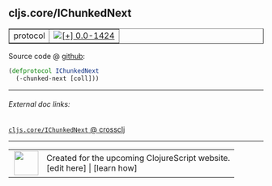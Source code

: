 ## cljs.core/IChunkedNext



 <table border="1">
<tr>
<td>protocol</td>
<td><a href="https://github.com/cljsinfo/cljs-api-docs/tree/0.0-1424"><img valign="middle" alt="[+] 0.0-1424" title="Added in 0.0-1424" src="https://img.shields.io/badge/+-0.0--1424-lightgrey.svg"></a> </td>
</tr>
</table>









Source code @ [github](https://github.com/clojure/clojurescript/blob/r2725/src/cljs/cljs/core.cljs#L403-L404):

```clj
(defprotocol IChunkedNext
  (-chunked-next [coll]))
```

<!--
Repo - tag - source tree - lines:

 <pre>
clojurescript @ r2725
└── src
    └── cljs
        └── cljs
            └── <ins>[core.cljs:403-404](https://github.com/clojure/clojurescript/blob/r2725/src/cljs/cljs/core.cljs#L403-L404)</ins>
</pre>

-->

---



###### External doc links:

[`cljs.core/IChunkedNext` @ crossclj](http://crossclj.info/fun/cljs.core.cljs/IChunkedNext.html)<br>

---

 <table>
<tr><td>
<img valign="middle" align="right" width="48px" src="http://i.imgur.com/Hi20huC.png">
</td><td>
Created for the upcoming ClojureScript website.<br>
[edit here] | [learn how]
</td></tr></table>

[edit here]:https://github.com/cljsinfo/cljs-api-docs/blob/master/cljsdoc/cljs.core_IChunkedNext.cljsdoc
[learn how]:https://github.com/cljsinfo/cljs-api-docs/wiki/cljsdoc-files

<!--

This information was too distracting to show to readers, but I'll leave it
commented here since it is helpful to:

- pretty-print the data used to generate this document
- and show how to retrieve that data



The API data for this symbol:

```clj
{:ns "cljs.core",
 :name "IChunkedNext",
 :type "protocol",
 :full-name-encode "cljs.core_IChunkedNext",
 :source {:code "(defprotocol IChunkedNext\n  (-chunked-next [coll]))",
          :title "Source code",
          :repo "clojurescript",
          :tag "r2725",
          :filename "src/cljs/cljs/core.cljs",
          :lines [403 404]},
 :methods [{:name "-chunked-next",
            :signature ["[coll]"],
            :docstring nil}],
 :full-name "cljs.core/IChunkedNext",
 :history [["+" "0.0-1424"]]}

```

Retrieve the API data for this symbol:

```clj
;; from Clojure REPL
(require '[clojure.edn :as edn])
(-> (slurp "https://raw.githubusercontent.com/cljsinfo/cljs-api-docs/catalog/cljs-api.edn")
    (edn/read-string)
    (get-in [:symbols "cljs.core/IChunkedNext"]))
```

-->
